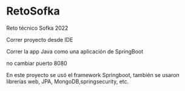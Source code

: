 # RetoSofka
Reto técnico Sofka 2022

Correr proyecto desde IDE

Correr la app Java como una aplicación de SpringBoot

no cambiar puerto 8080

En este proyecto se usó el framework Springboot, también se usaron librerías web, JPA, MongoDB,springsecurity, etc.
